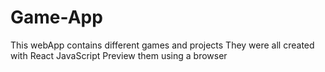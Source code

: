 # Game-App
This webApp contains different games and projects
They were all created with React JavaScript
Preview them using a browser
